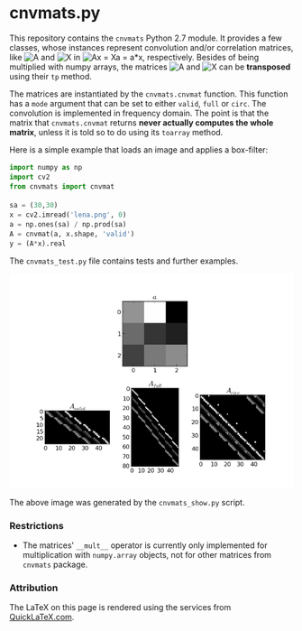 # cnvmats.py

This repository contains the `cnvmats` Python 2.7 module. It provides a few classes, whose instances represent convolution and/or correlation matrices, like ![A](http://quicklatex.com/cache3/ql_56db631243bb90a9551347ff54d9916b_l3.png) and ![X](http://quicklatex.com/cache3/ql_70c8395e6ecd291a1e7887bd5eef6e31_l3.png) in ![Ax = Xa = a*x](http://quicklatex.com/cache3/ql_5a5bb1356fc622887312a4e7c4e8bfae_l3.png), respectively. Besides of being multiplied with numpy arrays, the matrices ![A](http://quicklatex.com/cache3/ql_56db631243bb90a9551347ff54d9916b_l3.png) and ![X](http://quicklatex.com/cache3/ql_70c8395e6ecd291a1e7887bd5eef6e31_l3.png) can be **transposed** using their `tp` method.

The matrices are instantiated by the `cnvmats.cnvmat` function. This function has a `mode` argument that can be set to either `valid`, `full` or `circ`. The convolution is implemented in frequency domain. The point is that the matrix that `cnvmats.cnvmat` returns **never actually computes the whole matrix**, unless it is told so to do using its `toarray` method.

Here is a simple example that loads an image and applies a box-filter:

```python
import numpy as np
import cv2
from cnvmats import cnvmat

sa = (30,30)
x = cv2.imread('lena.png', 0)
a = np.ones(sa) / np.prod(sa)
A = cnvmat(a, x.shape, 'valid')
y = (A*x).real
```

The `cnvmats_test.py` file contains tests and further examples.

![modes](https://github.com/kostrykin/CnvMatPy/blob/master/cnvmats_show.png?raw=true "modes")

The above image was generated by the `cnvmats_show.py` script.

### Restrictions

- The matrices' `__mult__` operator is currently only implemented for multiplication with `numpy.array` objects, not for other matrices from `cnvmats` package.

### Attribution

The LaTeX on this page is rendered using the services from [QuickLaTeX.com](http://quicklatex.com).
